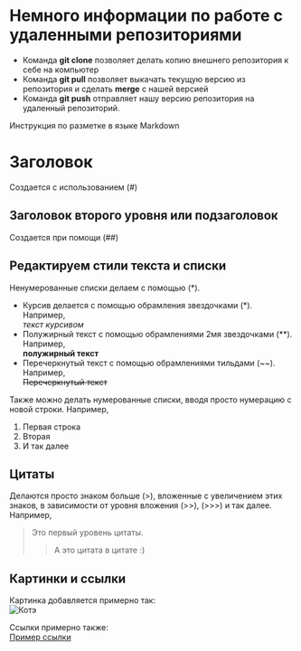 # Немного информации по работе с удаленными репозиториями

* Команда **git clone** позволяет делать копию внешнего репозитория к себе на компьютер  
* Команда **git pull** позволяет выкачать текущую версию из репозитория и сделать **merge** c нашей версией
* Команда **git push** отправляет нашу версию репозитория на удаленный репозиторий.


Инструкция по разметке в языке Markdown

# Заголовок
Создается с использованием (#)

## Заголовок второго уровня или подзаголовок
Создается при помощи (##)

## Редактируем стили текста и списки
Ненумерованные списки делаем с помощью (*).

* Курсив делается с помощью обрамления звездочками (*). Например,  
*текст курсивом*
* Полужирный текст с помощью обрамлениями 2мя звездочками (**). Например,  
**полужирный текст**
* Перечеркнутый текст с помощью обрамлениями тильдами (~~). Например,  
~~Перечеркнутый текст~~

Также можно делать нумерованные списки, вводя просто нумерацию с новой строки. Например,  
1. Первая строка
2. Вторая
3. И так далее

## Цитаты
Делаются просто знаком больше (>), вложенные с увеличением этих знаков, в зависимости от уровня вложения (>>), (>>>) и так далее. Например,  
> Это первый уровень цитаты.  
>> А это цитата в цитате :)

## Картинки и ссылки

Картинка добавляется примерно так:  
![Котэ](https://mtdata.ru/u29/photoE21F/20852414167-0/original.jpg "Наташ!")

Ссылки примерно также:  
[Пример ссылки](https://gb.ru/ "ГикБрейнс")
